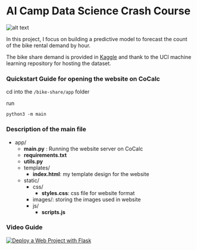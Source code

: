 # AI Camp Data Science Crash Course
![alt text](https://storage.googleapis.com/kaggle-competitions/kaggle/3948/media/bikes.png)

In this project, I focus on building a predictive model to forecast the count of the bike rental demand by hour.

The bike share demand is provided in [Kaggle](https://www.kaggle.com/c/bike-sharing-demand) and thank to the UCI machine learning repository for hosting the dataset.



### Quickstart Guide for opening the website on CoCalc

cd into the `/bike-share/app` folder

run

`python3 -m main`


### Description of the main file

- app/
     - **main.py** : Running the website server on CoCalc
     - **requirements.txt**
     - **utils.py**
     - templates/
          - **index.html**: my template design for the website
     - static/
          - css/
               - **styles.css**: css file for website format
          - images/: storing the images used in website
          - js/
               - **scripts.js**

### Video Guide
[![Deploy a Web Project with Flask](https://img.youtube.com/vi/JUb-PpejA7w/0.jpg)](https://youtu.be/JUb-PpejA7w "Deploy a Web Project with Flask")
